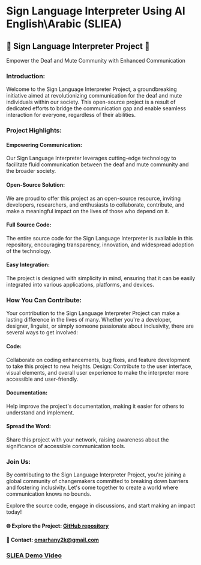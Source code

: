# Sign Language Interpreter Using AI English\Arabic (SLIEA)

## 🤟 Sign Language Interpreter Project 🤟

Empower the Deaf and Mute Community with Enhanced Communication

### Introduction:
Welcome to the Sign Language Interpreter Project, a groundbreaking initiative aimed at revolutionizing communication for the deaf and mute individuals within our society. This open-source project is a result of dedicated efforts to bridge the communication gap and enable seamless interaction for everyone, regardless of their abilities.

### Project Highlights:

#### Empowering Communication: 
Our Sign Language Interpreter leverages cutting-edge technology to facilitate fluid communication between the deaf and mute community and the broader society.
#### Open-Source Solution: 
We are proud to offer this project as an open-source resource, inviting developers, researchers, and enthusiasts to collaborate, contribute, and make a meaningful impact on the lives of those who depend on it.
#### Full Source Code: 
The entire source code for the Sign Language Interpreter is available in this repository, encouraging transparency, innovation, and widespread adoption of the technology.
#### Easy Integration: 
The project is designed with simplicity in mind, ensuring that it can be easily integrated into various applications, platforms, and devices.
### How You Can Contribute:
Your contribution to the Sign Language Interpreter Project can make a lasting difference in the lives of many. Whether you're a developer, designer, linguist, or simply someone passionate about inclusivity, there are several ways to get involved:

#### Code: 
Collaborate on coding enhancements, bug fixes, and feature development to take this project to new heights.
Design: Contribute to the user interface, visual elements, and overall user experience to make the interpreter more accessible and user-friendly.
#### Documentation: 
Help improve the project's documentation, making it easier for others to understand and implement.
#### Spread the Word: 
Share this project with your network, raising awareness about the significance of accessible communication tools.
### Join Us:
By contributing to the Sign Language Interpreter Project, you're joining a global community of changemakers committed to breaking down barriers and fostering inclusivity. Let's come together to create a world where communication knows no bounds.

Explore the source code, engage in discussions, and start making an impact today!

#### 🌐 Explore the Project: [GitHub repository](https://github.com/OmarHany23/Sign-Language-Interpreter)
#### 📧 Contact: [omarhany2k@gmail.com](omarhany2k@gmail.com)


### [SLIEA Demo Video](https://youtu.be/ep54jQ_nr9s)
